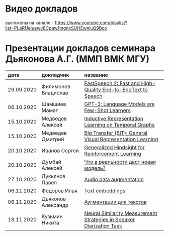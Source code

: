 # Видео докладов
выложены на канале - https://www.youtube.com/playlist?list=PLaRUeIuewv8Cpaw1mgnxSUHEwnluQ9Bco
# Презентации докладов семинара Дьяконова А.Г. (ММП ВМК МГУ)
| дата | докладчик | название|
| :-- | :-- | :-- |
| 29.09.2020 | Филимонов Владислав| [FastSpeech 2: Fast and High-Quality End-to-EndText to Speech](20200929_Filimonov_FastSpeech_2.pdf)|
| 06.10.2020 | Шамшиев Мамат| [GPT-3: Language Models are Few-Shot Learners](20201006_Shamshiev_GPT3.pdf)|
| 15.10.2020 | Медведев Алексей| [Inductive Representation Learning on Temporal Graphs](20201015_MedvedevA_IndReprLearn.pdf)|
| 15.10.2020 | Медведев Дмитрий| [Big Transfer (BiT): General Visual Representation Learning](20201015_MedvedevD_BigTransfer.pdf)|
| 20.10.2020 | Иванов Сергей| [Generalized Hindsight for Reinforcement Learning](20201020_IvanovS_Hindsight.pdf)|
| 20.10.2020 | Думбай Алексей| [Что в реальности даст новая модель?](20201020_DumbayA_AB.pdf)|
| 27.10.2020 | Лукьянов Павел| [Audio data augmentation](20201027_LukjanovP_AudioAugment.pdf)|
| 06.11.2020 | Фёдоров Илья| [Text embeddings](20201106_FedorovI_TransformerTextEmbed.pdf)|
| 06.11.2020 | Дьяконов Александр| [Аугментации для текстов](20201106_DyakonovA_TextAugm.pdf)|
| 18.11.2020 | Кузьмин Никита| [Neural Similarity Measurement Strategies in Speaker Diarization Task](20201118_KuzminN_SpeakerDiarization.pdf)|
